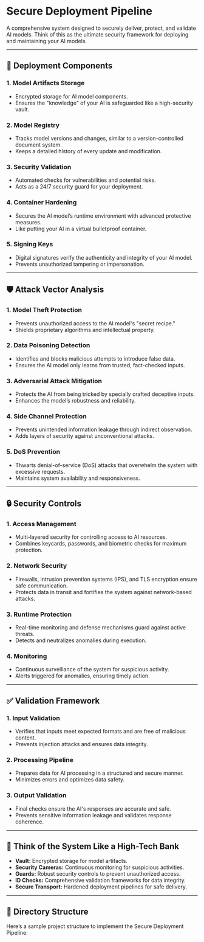 # Secure Deployment Pipeline

A comprehensive system designed to securely deliver, protect, and validate AI models. Think of this as the ultimate security framework for deploying and maintaining your AI models.

---

## 🚀 Deployment Components

### 1. **Model Artifacts Storage**
- Encrypted storage for AI model components.
- Ensures the "knowledge" of your AI is safeguarded like a high-security vault.

### 2. **Model Registry**
- Tracks model versions and changes, similar to a version-controlled document system.
- Keeps a detailed history of every update and modification.

### 3. **Security Validation**
- Automated checks for vulnerabilities and potential risks.
- Acts as a 24/7 security guard for your deployment.

### 4. **Container Hardening**
- Secures the AI model’s runtime environment with advanced protective measures.
- Like putting your AI in a virtual bulletproof container.

### 5. **Signing Keys**
- Digital signatures verify the authenticity and integrity of your AI model.
- Prevents unauthorized tampering or impersonation.

---

## 🛡️ Attack Vector Analysis

### 1. **Model Theft Protection**
- Prevents unauthorized access to the AI model's "secret recipe."
- Shields proprietary algorithms and intellectual property.

### 2. **Data Poisoning Detection**
- Identifies and blocks malicious attempts to introduce false data.
- Ensures the AI model only learns from trusted, fact-checked inputs.

### 3. **Adversarial Attack Mitigation**
- Protects the AI from being tricked by specially crafted deceptive inputs.
- Enhances the model’s robustness and reliability.

### 4. **Side Channel Protection**
- Prevents unintended information leakage through indirect observation.
- Adds layers of security against unconventional attacks.

### 5. **DoS Prevention**
- Thwarts denial-of-service (DoS) attacks that overwhelm the system with excessive requests.
- Maintains system availability and responsiveness.

---

## 🔒 Security Controls

### 1. **Access Management**
- Multi-layered security for controlling access to AI resources.
- Combines keycards, passwords, and biometric checks for maximum protection.

### 2. **Network Security**
- Firewalls, intrusion prevention systems (IPS), and TLS encryption ensure safe communication.
- Protects data in transit and fortifies the system against network-based attacks.

### 3. **Runtime Protection**
- Real-time monitoring and defense mechanisms guard against active threats.
- Detects and neutralizes anomalies during execution.

### 4. **Monitoring**
- Continuous surveillance of the system for suspicious activity.
- Alerts triggered for anomalies, ensuring timely action.

---

## ✅ Validation Framework

### 1. **Input Validation**
- Verifies that inputs meet expected formats and are free of malicious content.
- Prevents injection attacks and ensures data integrity.

### 2. **Processing Pipeline**
- Prepares data for AI processing in a structured and secure manner.
- Minimizes errors and optimizes data safety.

### 3. **Output Validation**
- Final checks ensure the AI's responses are accurate and safe.
- Prevents sensitive information leakage and validates response coherence.

---

## 🏦 Think of the System Like a High-Tech Bank

- **Vault:** Encrypted storage for model artifacts.
- **Security Cameras:** Continuous monitoring for suspicious activities.
- **Guards:** Robust security controls to prevent unauthorized access.
- **ID Checks:** Comprehensive validation frameworks for data integrity.
- **Secure Transport:** Hardened deployment pipelines for safe delivery.

---

## 📂 Directory Structure

Here’s a sample project structure to implement the Secure Deployment Pipeline:

